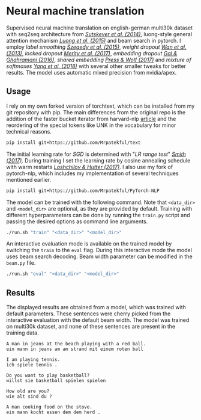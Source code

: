 # Neural machine translation

Supervised neural machine translation on english-german multi30k
dataset with seq2seq architecture from *[Sutskever et al. (2014)](https://arxiv.org/pdf/1409.3215.pdf)*, luong-style general attention
mechanism *[Luong et al. (2015)](https://arxiv.org/pdf/1508.04025.pdf)* and beam search in pytorch. I employ *label smoothing [Szegedy et al. (2015)](https://arxiv.org/pdf/1512.00567.pdf)*, *weight dropout* *[Wan et al. (2013)](https://cs.nyu.edu/~wanli/dropc/dropc.pdf)*, *locked dropout [Merity et al. (2017)](https://arxiv.org/pdf/1708.02182.pdf)*, *embedding dropout [Gal & Ghahramani (2016)](https://arxiv.org/pdf/1512.05287.pdf)*, *shared embedding [Press & Wolf (2017)](https://arxiv.org/pdf/1608.05859.pdf)* and
*mixture of softmaxes [Yang et al. (2018)](https://arxiv.org/pdf/1711.03953.pdf)* with several other smaller tweaks for better results. The model uses automatic mixed precision from nvidia/apex.

## Usage

I rely on my own forked version of torchtext, which can be installed from my git repository with pip. The main differences from the original repo is the addition of the faster bucket iterator from harvard-nlp [article](http://nlp.seas.harvard.edu/2018/04/03/attention.html) and the reordering of the special tokens like UNK in the vocabulary for minor technical reasons.

```bash
pip install git+https://github.com/Mrpatekful/text
```

The initial learning rate for *SGD* is determined with "*LR range test*" *[Smith (2017)](https://arxiv.org/pdf/1506.01186.pdf)*. During training I set the learning rate by cosine annealing schedule with warm restarts *[Loshchilov & Hutter (2017)](https://arxiv.org/pdf/1608.03983.pdf)*. I also use my fork of pytorch-nlp, which includes my implementation of several techniques mentioned earlier.

```bash
pip install git+https://github.com/Mrpatekful/PyTorch-NLP
```

The model can be trained with the following command.
Note that `<data_dir>` and `<model_dir>` are optional,
as they are provided by default. Training with different hyperparameters can be done by running the `train.py` script and passing the desired options as command line arguments.

```bash
./run.sh "train" "<data_dir>" "<model_dir>"
```

An interactive evaluation mode is available on the trained model by
switching the `train` to the `eval` flag. During this interactive mode the model uses beam search decoding. Beam width parameter can be modified in the `beam.py` file.

```bash
./run.sh "eval" "<data_dir>" "<model_dir>"
```

## Results

The displayed results are obtained from a model, which was trained with default parameters. These sentences were cherry picked from the interactive evaluation with the default beam width. The model was trained on multi30k dataset, and none of these sentences are present in the training data.

```text
A man in jeans at the beach playing with a red ball.
ein mann in jeans am am strand mit einem roten ball
```

```text
I am playing tennis.
ich spiele tennis .
```

```text
Do you want to play basketball?
willst sie basketball spielen spielen
```

```text
How old are you?
wie alt sind du ?
```

```text
A man cooking food on the stove.
ein mann kocht essen dem dem herd .
```
